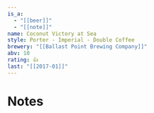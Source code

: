 ```yaml
---
is_a:
  - "[[beer]]"
  - "[[note]]"
name: Coconut Victory at Sea
style: Porter - Imperial - Double Coffee
brewery: "[[Ballast Point Brewing Company]]"
abv: 10
rating: 👍
last: "[[2017-01]]"
---
```

# Notes
